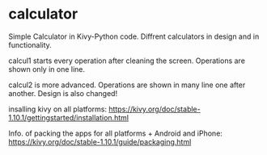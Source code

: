 # calculator
Simple Calculator in Kivy-Python code.
Diffrent calculators in design and in functionality.

calcul1 starts every operation after cleaning the screen. Operations are shown only in one line.

calcul2 is more advanced. Operations are shown in many line one after another. Design is also changed!

insalling kivy on all platforms: https://kivy.org/doc/stable-1.10.1/gettingstarted/installation.html

Info. of packing the apps for all platforms + Android and iPhone: https://kivy.org/doc/stable-1.10.1/guide/packaging.html